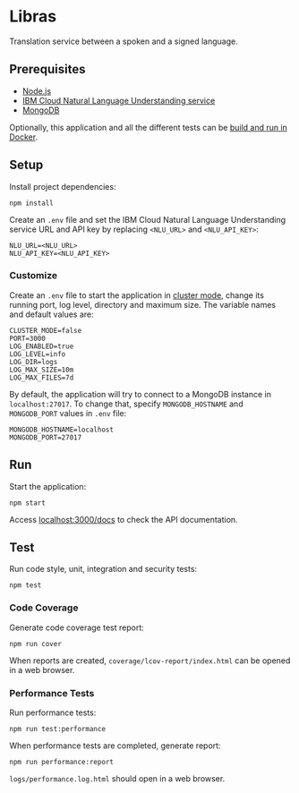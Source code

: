# Libras

Translation service between a spoken and a signed language.

## Prerequisites

- [Node.js](https://nodejs.org)
- [IBM Cloud Natural Language Understanding service](https://cloud.ibm.com/catalog/services/natural-language-understanding)
- [MongoDB](https://www.mongodb.com)

Optionally, this application and all the different tests can be [build and run in Docker](https://github.com/IBM/libras/wiki/Build-and-Run-in-Docker).

## Setup

Install project dependencies:

```console
npm install
```

Create an `.env` file and set the IBM Cloud Natural Language Understanding service URL and API key by replacing `<NLU_URL>` and `<NLU_API_KEY>`:

```.env
NLU_URL=<NLU_URL>
NLU_API_KEY=<NLU_API_KEY>
```

### Customize

Create an `.env` file to start the application in [cluster mode](https://nodejs.org/api/cluster.html#cluster_cluster), change its running port, log level, directory and maximum size. The variable names and default values are:

```.env
CLUSTER_MODE=false
PORT=3000
LOG_ENABLED=true
LOG_LEVEL=info
LOG_DIR=logs
LOG_MAX_SIZE=10m
LOG_MAX_FILES=7d
```

By default, the application will try to connect to a MongoDB instance in `localhost:27017`. To change that, specify `MONGODB_HOSTNAME` and `MONGODB_PORT` values in `.env` file:

```.env
MONGODB_HOSTNAME=localhost
MONGODB_PORT=27017
```

## Run

Start the application:

```console
npm start
```

Access [localhost:3000/docs](http://localhost:3000/docs) to check the API documentation.

## Test

Run code style, unit, integration and security tests:

```console
npm test
```

### Code Coverage

Generate code coverage test report:

```console
npm run cover
```

When reports are created, `coverage/lcov-report/index.html` can be opened in a web browser.

### Performance Tests

Run performance tests:

```console
npm run test:performance
```

When performance tests are completed, generate report:

```console
npm run performance:report
```

`logs/performance.log.html` should open in a web browser.
